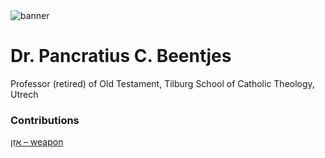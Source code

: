 <html><body><img id="banner" src="/images/banner.png" alt="banner" /></body></html>

# **Dr. Pancratius C. Beentjes**

Professor (retired) of Old Testament, Tilburg School of Catholic Theology, Utrech

### Contributions
[אָזֵן – weapon](../words/weapon.md)<br>